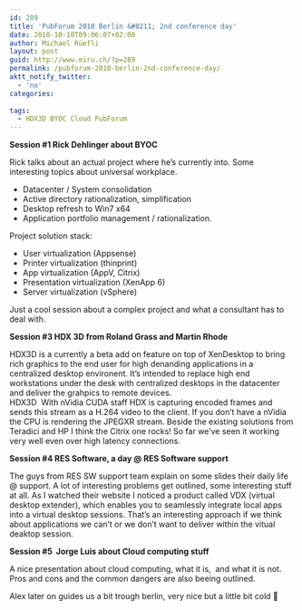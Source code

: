 ```yaml
---
id: 289
title: 'PubForum 2010 Berlin &#8211; 2nd conference day'
date: 2010-10-10T09:06:07+02:00
author: Michael Rüefli
layout: post
guid: http://www.miru.ch/?p=289
permalink: /pubforum-2010-berlin-2nd-conference-day/
aktt_notify_twitter:
  - 'no'
categories:
  
tags:
  - HDX3D BYOC Cloud PubForum
---
```

**Session #1 Rick Dehlinger about BYOC**

Rick talks about an actual project where he&#8217;s currently into. Some interesting topics about universal workplace.

  * Datacenter / System consolidation
  * Active directory rationalization, simplification
  * Desktop refresh to Win7 x64
  * Application portfolio management / rationalization.

Project solution stack:

  * User virtualization (Appsense)
  * Printer virtualization (thinprint)
  * App virtualization (AppV, Citrix)
  * Presentation virtualization (XenApp 6)
  * Server virtualization (vSphere)

Just a cool session about a complex project and what a consultant has to deal with.

**Session #3 HDX 3D from Roland Grass and Martin Rhode**

HDX3D is a currently a beta add on feature on top of XenDesktop to bring rich graphics to the end user for high denanding applications in a centralized desktop environent. It&#8217;s intended to replace high end workstations under the desk with centralized desktops in the datacenter and deliver the grahpics to remote devices.  
HDX3D  With nVidia CUDA staff HDX is capturing encoded frames and sends this stream as a H.264 video to the client. If you don&#8217;t have a nVidia the CPU is rendering the JPEGXR stream. Beside the existing solutions from Teradici and HP I think the Citrix one rocks! So far we&#8217;ve seen it working very well even over high latency connections.

**Session #4 RES Software, a day @ RES Software support**

The guys from RES SW support team explain on some slides their daily life @ support. A lot of interesting problems get outlined, some interesting stuff at all. As I watched their website I noticed a product called VDX (virtual desktop extender), which enables you to seamlessly integrate local apps into a virtual desktop sessions. That&#8217;s an interesting approach if we think about applications we can&#8217;t or we don&#8217;t want to deliver within the vitual deaktop session.

**Session #5  Jorge Luis about Cloud computing stuff**

A nice presentation about cloud computing, what it is,  and what it is not. Pros and cons and the common dangers are also beeing outlined.

Alex later on guides us a bit trough berlin, very nice but a little bit cold 🙂